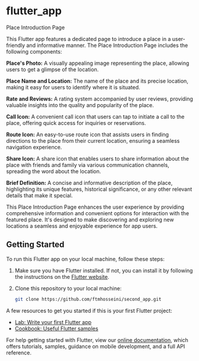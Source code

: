 # flutter_app

Place Introduction Page

This Flutter app features a dedicated page to introduce a place in a user-friendly and informative manner. The Place Introduction Page includes the following components:

<b>Place's Photo:</b> A visually appealing image representing the place, allowing users to get a glimpse of the location.

<b>Place Name and Location:</b> The name of the place and its precise location, making it easy for users to identify where it is situated.

<b>Rate and Reviews:</b> A rating system accompanied by user reviews, providing valuable insights into the quality and popularity of the place.

<b>Call Icon:</b> A convenient call icon that users can tap to initiate a call to the place, offering quick access for inquiries or reservations.

<b>Route Icon:</b> An easy-to-use route icon that assists users in finding directions to the place from their current location, ensuring a seamless navigation experience.

<b>Share Icon:</b> A share icon that enables users to share information about the place with friends and family via various communication channels, spreading the word about the location.

<b>Brief Definition:</b> A concise and informative description of the place, highlighting its unique features, historical significance, or any other relevant details that make it special.

This Place Introduction Page enhances the user experience by providing comprehensive information and convenient options for interaction with the featured place. It's designed to make discovering and exploring new locations a seamless and enjoyable experience for app users.


## Getting Started

To run this Flutter app on your local machine, follow these steps:

1. Make sure you have Flutter installed. If not, you can install it by following the instructions on the [Flutter website](https://flutter.dev/docs/get-started/install).

2. Clone this repository to your local machine:

   ```bash
   git clone https://github.com/ftmhosseini/second_app.git
A few resources to get you started if this is your first Flutter project:

- [Lab: Write your first Flutter app](https://flutter.dev/docs/get-started/codelab)
- [Cookbook: Useful Flutter samples](https://flutter.dev/docs/cookbook)

For help getting started with Flutter, view our
[online documentation](https://flutter.dev/docs), which offers tutorials,
samples, guidance on mobile development, and a full API reference.
